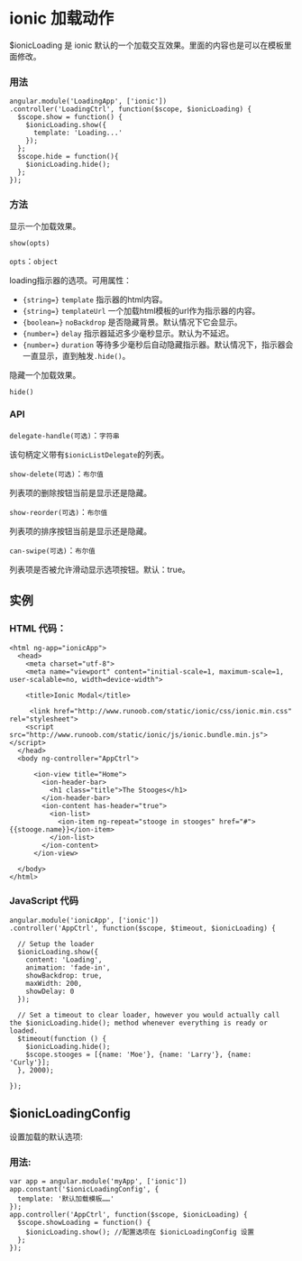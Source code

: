 # ionic 加载动作

$ionicLoading 是 ionic 默认的一个加载交互效果。里面的内容也是可以在模板里面修改。

### 用法

```
angular.module('LoadingApp', ['ionic'])
.controller('LoadingCtrl', function($scope, $ionicLoading) {
  $scope.show = function() {
    $ionicLoading.show({
      template: 'Loading...'
    });
  };
  $scope.hide = function(){
    $ionicLoading.hide();
  };
});

```

### 方法

显示一个加载效果。

```
show(opts)

```

`opts`：`object`

loading指示器的选项。可用属性：

*   `{string=}` `template` 指示器的html内容。
*   `{string=}` `templateUrl` 一个加载html模板的url作为指示器的内容。
*   `{boolean=}` `noBackdrop` 是否隐藏背景。默认情况下它会显示。
*   `{number=}` `delay` 指示器延迟多少毫秒显示。默认为不延迟。
*   `{number=}` `duration` 等待多少毫秒后自动隐藏指示器。默认情况下，指示器会一直显示，直到触发`.hide()`。



隐藏一个加载效果。

```
hide()

```

### API

`delegate-handle(可选)`：`字符串`

该句柄定义带有`$ionicListDelegate`的列表。


`show-delete(可选)`：`布尔值`

列表项的删除按钮当前是显示还是隐藏。


`show-reorder(可选)`：`布尔值`

列表项的排序按钮当前是显示还是隐藏。


`can-swipe(可选)`：`布尔值`

列表项是否被允许滑动显示选项按钮。默认：true。



## 实例

### HTML 代码：

```
<html ng-app="ionicApp">
  <head>
    <meta charset="utf-8">
    <meta name="viewport" content="initial-scale=1, maximum-scale=1, user-scalable=no, width=device-width">

    <title>Ionic Modal</title>

     <link href="http://www.runoob.com/static/ionic/css/ionic.min.css" rel="stylesheet">
    <script src="http://www.runoob.com/static/ionic/js/ionic.bundle.min.js"></script>
  </head>
  <body ng-controller="AppCtrl">

      <ion-view title="Home">
        <ion-header-bar>
          <h1 class="title">The Stooges</h1>
        </ion-header-bar>
        <ion-content has-header="true">
          <ion-list>
            <ion-item ng-repeat="stooge in stooges" href="#">{{stooge.name}}</ion-item>
          </ion-list>
        </ion-content>
      </ion-view>

  </body>
</html>

```

### JavaScript 代码

```
angular.module('ionicApp', ['ionic'])
.controller('AppCtrl', function($scope, $timeout, $ionicLoading) {

  // Setup the loader
  $ionicLoading.show({
    content: 'Loading',
    animation: 'fade-in',
    showBackdrop: true,
    maxWidth: 200,
    showDelay: 0
  });

  // Set a timeout to clear loader, however you would actually call the $ionicLoading.hide(); method whenever everything is ready or loaded.
  $timeout(function () {
    $ionicLoading.hide();
    $scope.stooges = [{name: 'Moe'}, {name: 'Larry'}, {name: 'Curly'}];
  }, 2000);

});

```



## $ionicLoadingConfig

设置加载的默认选项:

### 用法:

```
var app = angular.module('myApp', ['ionic'])
app.constant('$ionicLoadingConfig', {
  template: '默认加载模板……'
});
app.controller('AppCtrl', function($scope, $ionicLoading) {
  $scope.showLoading = function() {
    $ionicLoading.show(); //配置选项在 $ionicLoadingConfig 设置
  };
});

```
